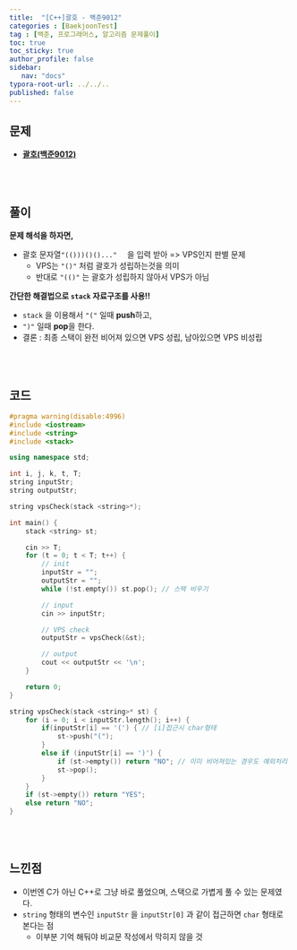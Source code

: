```yaml
---
title:  "[C++]괄호 - 백준9012"
categories : [BaekjoonTest]
tag : [백준, 프로그래머스, 알고리즘 문제풀이]
toc: true
toc_sticky: true
author_profile: false
sidebar:
   nav: "docs"
typora-root-url: ../../..
published: false
---
```




## 문제

* **[괄호(백준9012)](https://www.acmicpc.net/problem/9012)**

<br><br>

## 풀이

**문제 해석을 하자면,**

* 괄호 문자열`"(()))()()..."  ` 을 입력 받아 => VPS인지 판별 문제
  * VPS는 `"()"` 처럼 괄호가 성립하는것을 의미
  * 반대로 `"(()"` 는 괄호가 성립하지 않아서 VPS가 아님




**간단한 해결법으로 `stack` 자료구조를 사용!!**

* `stack` 을 이용해서 `"("` 일때 **push**하고,
* `")"` 일때 **pop**을 한다.
* 결론 : 최종 스택이 완전 비어져 있으면 VPS 성립, 남아있으면 VPS 비성립



<br><br>

## 코드

```c++
#pragma warning(disable:4996)
#include <iostream>
#include <string>
#include <stack>

using namespace std;

int i, j, k, t, T;
string inputStr;
string outputStr;

string vpsCheck(stack <string>*);

int main() {
	stack <string> st;

	cin >> T;
	for (t = 0; t < T; t++) {
		// init
		inputStr = "";
		outputStr = "";
		while (!st.empty()) st.pop(); // 스택 비우기

		// input
		cin >> inputStr;

		// VPS check
		outputStr = vpsCheck(&st);

		// output
		cout << outputStr << '\n';
	}

	return 0;
}

string vpsCheck(stack <string>* st) {
	for (i = 0; i < inputStr.length(); i++) {
		if(inputStr[i] == '(') { // [i]접근시 char형태
			st->push("(");
		}
		else if (inputStr[i] == ')') {
			if (st->empty()) return "NO"; // 이미 비어져있는 경우도 예외처리
			st->pop();
		}
	}
	if (st->empty()) return "YES";
	else return "NO";
}
```

<br><br>

## 느낀점

* 이번엔 C가 아닌 C++로 그냥 바로 풀었으며, 스택으로 가볍게 풀 수 있는 문제였다.
* `string` 형태의 변수인 `inputStr` 을 `inputStr[0]` 과 같이 접근하면 `char` 형태로 본다는 점
  * 이부분 기억 해둬야 비교문 작성에서 막히지 않을 것
